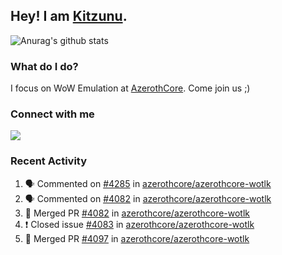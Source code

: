## Hey! I am [Kitzunu](https://Github.com/Kitzunu).

![Anurag's github stats](https://github-readme-stats.kitzunu.vercel.app/api?username=Kitzunu&show_icons=true)

### What do I do?

I focus on WoW Emulation at [AzerothCore](https://Github.com/AzerothCore). Come join us ;)

### Connect with me
[![](https://img.shields.io/badge/AzerothCore%20Discord-Connect%20with%20me!-green)](https://discord.com/invite/gkt4y2x)

### Recent Activity

<!--START_SECTION:activity-->
1. 🗣 Commented on [#4285](https://github.com/azerothcore/azerothcore-wotlk/issues/4285) in [azerothcore/azerothcore-wotlk](https://github.com/azerothcore/azerothcore-wotlk)
2. 🗣 Commented on [#4082](https://github.com/azerothcore/azerothcore-wotlk/issues/4082) in [azerothcore/azerothcore-wotlk](https://github.com/azerothcore/azerothcore-wotlk)
3. 🎉 Merged PR [#4082](https://github.com/azerothcore/azerothcore-wotlk/pull/4082) in [azerothcore/azerothcore-wotlk](https://github.com/azerothcore/azerothcore-wotlk)
4. ❗️ Closed issue [#4083](https://github.com/azerothcore/azerothcore-wotlk/issues/4083) in [azerothcore/azerothcore-wotlk](https://github.com/azerothcore/azerothcore-wotlk)
5. 🎉 Merged PR [#4097](https://github.com/azerothcore/azerothcore-wotlk/pull/4097) in [azerothcore/azerothcore-wotlk](https://github.com/azerothcore/azerothcore-wotlk)
<!--END_SECTION:activity-->
